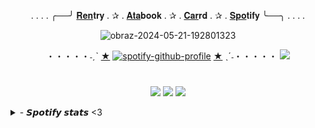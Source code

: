  <div id="header" align="center">

  . . . . ╭──╯ [𝐑𝐞𝐧](https://rentry.co/loserprince)𝐭𝐫𝐲 . ✰ . [𝐀𝐭𝐚](https://ezreal.atabook.org)𝐛𝐨𝐨𝐤 . ✰ . [𝐂𝐚𝐫](https://dand4lion.carrd.co)𝐫𝐝 . ✰ . [𝐒𝐩𝐨](https://open.spotify.com/user/rhwndrs8sepg5n5kwiy75638b?si=f2a7288d92134a0a)𝐭𝐢𝐟𝐲 ╰──╮ . . . .
 
  <img src="https://i.ibb.co/VYTQ7Xq/obraz-2024-05-21-192801323.png" alt="obraz-2024-05-21-192801323" border="0">
  
 ・・・・・˗ˏˋ [★](https://open.spotify.com/playlist/4cpzEeLu0A62VfeGxU7R4U?si=GAgp3Y4rRkynpZ8kg1cDBg) [![spotify-github-profile](https://spotify-github-profile.kittinanx.com/api/view?uid=rhwndrs8sepg5n5kwiy75638b&cover_image=true&theme=novatorem&show_offline=false&background_color=121212&interchange=false&bar_color=82a8bf&bar_color_cover=false)](https://spotify-github-profile.kittinanx.com/api/view?uid=rhwndrs8sepg5n5kwiy75638b&redirect=true) [★](https://open.spotify.com/playlist/4cpzEeLu0A62VfeGxU7R4U?si=GAgp3Y4rRkynpZ8kg1cDBg) ˎˊ˗・・・・・
 <img src="https://i.postimg.cc/C5Rj2FRm/59bf563c.gif"> 
</div>

# <div id="header" align="center">
<div id="header" align="center">

  <img src="https://i.postimg.cc/GhhdhvvY/6348ee28.png">  <img src="https://autism.crd.co/assets/images/gallery05/12d0e126.png?v=1be2f3c4">  <img src="https://files.catbox.moe/o6gd7j.gif">
  </div>
 <a href="https://data-card-for-spotify.herokuapp.com/card?user_id=rhwndrs8sepg5n5kwiy75638b">
</a>
 <details>
 <summary> - 𝙎𝙥𝙤𝙩𝙞𝙛𝙮 𝙨𝙩𝙖𝙩𝙨 <3 </summary>

 <img src="https://data-card-for-spotify.herokuapp.com/api/card?user_id=rhwndrs8sepg5n5kwiy75638b" alt="Data Card for Spotify">


</details>

